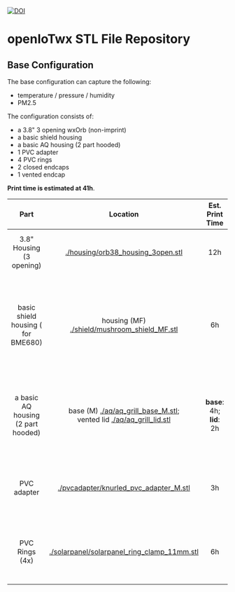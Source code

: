 [![DOI](https://zenodo.org/badge/DOI/10.5281/zenodo.8400556.svg)](https://doi.org/10.5281/zenodo.8400556)

# openIoTwx STL File Repository

## Base Configuration

The base configuration can capture the following:

* temperature / pressure / humidity
* PM2.5

The configuration consists of:

* a 3.8" 3 opening wxOrb (non-imprint)
* a basic shield housing 
* a basic AQ housing (2 part hooded)
* 1 PVC adapter
* 4 PVC rings
* 2 closed endcaps
* 1 vented endcap

**Print time is estimated at 41h**.

| Part | Location | Est. Print Time | Notes | 
|:---:| :---: | :--: | :-- |
| 3.8" Housing (3 opening) | [./housing/orb38_housing_3open.stl](./housing/orb38_housing_3open.stl) | 12h | 20-25% infill; positioned thread side down |
| basic shield housing ( for BME680) | housing (MF) [./shield/mushroom_shield_MF.stl](./shield/mushroom_shield_MF.stl) | 6h | print cup side up / (M) thread down; use limited support to end of thread for stability; 25% infill |
|a basic AQ housing (2 part hooded) | base (M) [./aq/aq_grill_base_M.stl](./aq/aq_grill_base_M.stl); <br/>vented lid [./aq/aq_grill_lid.stl](./aq/aq_grill_lid.stl)  | **base**: 4h; **lid**: 2h | **base**: print grill side to plate, 20-25% infill; **lid**: print sideways with _tree support_ |
| PVC adapter | [./pvcadapter/knurled_pvc_adapter_M.stl](./pvcadapter/knurled_pvc_adapter_M.stl) | 3h | print thread side up, 30-40% infill for maximum strength |
| PVC Rings (4x) | [./solarpanel/solarpanel_ring_clamp_11mm.stl](./pvcadapter/knurled_pvc_adapter_M.stl) | 6h | print flat side to plate, 30-40% infill for maximum strength |
